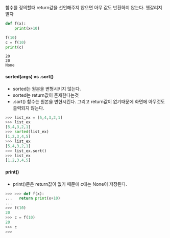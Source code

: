 함수를 정의할때 return값을 선언해주지 않으면 아무 값도 반환하지 않는다. 헷갈리지 말자

```python
def f(x):
	print(x+10)

f(10)
c = f(10)
print(c)
```

```text
20
20
None
```


#### sorted(args) vs .sort()

- sorted는 원본을 변형시키지 않는다.
-  sorted는 return값이 존재한다는것
- .sort() 함수는 원본을 변현시킨다. 그리고 return값이 없기때문에 화면에 아무것도 출력되지 않는다.

```python
>>> list_ex = [5,4,3,2,1]
>>> list_ex
[5,4,3,2,1]
>>> sorted(list_ex)
[1,2,3,4,5]
>>> list_ex
[5,4,3,2,1]
>>> list_ex.sort()
>>> list_ex
[1,2,3,4,5]
```

#### print()
- print()문은 return값이 없기 때문에 c에는 None이 저장된다.
```python
>>> >>> def f(x):
...   return print(x+10)
...
>>> f(10)
20
>>> c = f(10)
20
>>> c
>>>
```